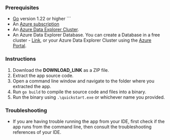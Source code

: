 ### Prerequisites

- [Go](https://go.dev/) version 1.22 or higher ```
- An [Azure subscription](https://azure.microsoft.com/free/)
- An [Azure Data Explorer Cluster](https://learn.microsoft.com/en-us/azure/data-explorer/).
- An Azure Data Explorer Database. You can create a Database in a free cluster - [Link](https://learn.microsoft.com/en-us/azure/data-explorer/start-for-free-web-ui), or your Azure Data Explorer Cluster using the [Azure Portal](https://learn.microsoft.com/en-us/azure/data-explorer/create-cluster-database-portal).

### Instructions

1. Download the **DOWNLOAD_LINK** as a ZIP file.
1. Extract the app source code.
1. Open a command line window and navigate to the folder where you extracted the app.
1. Run `go build` to compile the source code and files into a binary.
1. Run the binary using `.\quickstart.exe` or whichever name you provided.

### Troubleshooting

* If you are having trouble running the app from your IDE, first check if the app runs from the command line, then consult the troubleshooting references of your IDE.

